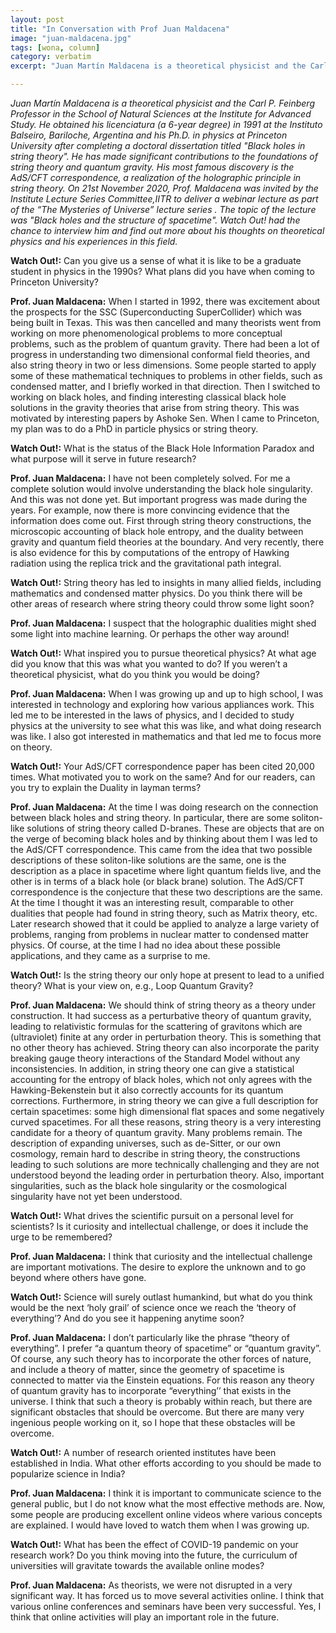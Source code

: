 ```yaml
---
layout: post
title: "In Conversation with Prof Juan Maldacena"
image: "juan-maldacena.jpg"
tags: [wona, column]
category: verbatim
excerpt: "Juan Martín Maldacena is a theoretical physicist and the Carl P. Feinberg Professor in the School of Natural Sciences at the Institute for Advanced Study."

---
```




*Juan Martín Maldacena is a theoretical physicist and the Carl P. Feinberg Professor in the School of Natural Sciences at the Institute for Advanced Study. He obtained his licenciatura (a 6-year degree) in 1991 at the Instituto Balseiro, Bariloche, Argentina and his Ph.D. in physics at Princeton University after completing a doctoral dissertation titled "Black holes in string theory". He has made significant contributions to the foundations of string theory and quantum gravity. His most famous discovery is the AdS/CFT correspondence, a realization of the holographic principle in string theory.*
*On 21st November 2020, Prof. Maldacena was invited by the Institute Lecture Series Committee,IITR to deliver a webinar lecture as part of the “The Mysteries of Universe” lecture series . The topic of the lecture was "Black holes and the structure of spacetime". Watch Out! had the chance to interview him and find out more about his thoughts on theoretical physics and his experiences in this field.*

**Watch Out!:** Can you give us a sense of what it is like to be a graduate student in physics in the 1990s? What plans did you have when coming to Princeton University?

**Prof. Juan Maldacena:** When I started in 1992, there was excitement about the prospects for the SSC (Superconducting SuperCollider) which was being built in Texas. This was then cancelled and many theorists went from working on more phenomenological problems to more conceptual problems, such as the problem of quantum gravity. There had been a lot of progress in understanding two dimensional conformal field theories, and also string theory in two or less dimensions. Some people started to apply some of these mathematical techniques to problems in other fields, such as condensed matter, and I briefly worked in that direction. Then I switched to working on black holes, and finding interesting classical black hole solutions in the gravity theories that arise from string theory. This was motivated by interesting papers by Ashoke Sen.  When I came to Princeton, my plan was to do a PhD in particle physics or string theory.

**Watch Out!:** What is the status of the Black Hole Information Paradox and what purpose will it serve in future research?

**Prof. Juan Maldacena:** I have not been completely solved. For me a complete solution would involve understanding the black hole singularity. And this was not done yet. But important progress was made during the years. For example, now there is more convincing evidence that the information does come out. First through string theory constructions, the microscopic accounting of black hole entropy, and the duality between gravity and quantum field theories at the boundary. And very recently,  there is also evidence for this by computations of the entropy of Hawking radiation using the replica trick and the gravitational path integral.
 
**Watch Out!:** String theory has led to insights in many allied fields, including mathematics and condensed matter physics. Do you think there will be other areas of research where string theory could throw some light soon?

**Prof. Juan Maldacena:** I suspect that the holographic dualities might shed some light into machine learning. Or perhaps the other way around!
 
**Watch Out!:** What inspired you to pursue theoretical physics? At what age did you know that this was what you wanted to do? If you weren’t a theoretical physicist, what do you think you would be doing?

**Prof. Juan Maldacena:** When I was growing up and up to high school, I was interested in technology and exploring how various appliances work. This led me to be interested in the laws of physics, and I decided to study physics at the university to see what this was like, and what doing research was like. I also got interested in mathematics and that led me to focus more on theory.
 
**Watch Out!:** Your AdS/CFT correspondence paper has been cited 20,000 times. What motivated you to work on the same? And for our readers, can you try to explain the Duality in layman terms?

**Prof. Juan Maldacena:** At the time I was doing research on the connection between black holes and string theory. In particular, there are some soliton-like solutions of string theory called D-branes. These are objects that are on the verge of becoming black holes and by thinking about them I was led to the AdS/CFT correspondence. This came from the idea that two possible descriptions of these soliton-like solutions are the same, one is the description as a place in spacetime where light quantum fields live, and the other is in terms of a black hole (or black brane) solution. The AdS/CFT correspondence is the conjecture that these two descriptions are the same. At the time I thought it was an interesting result, comparable to other dualities that people had found in string theory, such as Matrix theory, etc. Later research showed that it could be applied to analyze a large variety of problems, ranging from problems in nuclear matter to condensed matter physics. Of course, at the time I had no idea about these possible applications, and they came as a surprise to me.
 
**Watch Out!:** Is the string theory our only hope at present to lead to a unified theory? What is your view on, e.g., Loop Quantum Gravity?

**Prof. Juan Maldacena:** We should think of string theory as a theory under construction. It had success as a perturbative theory of quantum gravity, leading to relativistic formulas for the scattering of gravitons which are (ultraviolet) finite at any order in perturbation theory. This is something that no other theory has achieved. String theory can also incorporate the parity breaking gauge theory interactions of the Standard Model without any inconsistencies. In addition, in string theory one can give a statistical accounting for  the entropy of black holes, which not only agrees with the Hawking-Bekenstein but it also correctly accounts for its quantum corrections. Furthermore, in string theory we can give a full description for certain spacetimes: some high dimensional flat spaces and some negatively curved spacetimes.  For all these reasons, string theory is a very interesting candidate for a theory of quantum gravity.  Many problems remain. The description of expanding universes, such as de-Sitter, or our own cosmology, remain hard to describe in string theory, the constructions leading to such solutions are more technically challenging and they are not understood beyond the leading order in perturbation theory. Also, important singularities, such as the black hole singularity or the cosmological singularity have not yet been understood.
 
**Watch Out!:** What drives the scientific pursuit on a personal level for scientists? Is it curiosity and intellectual challenge, or does it include the urge to be remembered?

**Prof. Juan Maldacena:** I think that curiosity and the intellectual challenge are important motivations. The desire to explore the unknown and to go beyond where others have gone.
 
**Watch Out!:** Science will surely outlast humankind, but what do you think would be the next ‘holy grail’ of science once we reach the ‘theory of everything’? And do you see it happening anytime soon?

**Prof. Juan Maldacena:** I don’t particularly like the phrase “theory of everything”. I prefer  “a quantum theory of spacetime” or “quantum gravity”. Of course, any such theory has to incorporate the other forces of nature, and include a theory of matter, since the geometry of spacetime is connected to matter via the Einstein equations. For this reason any theory of quantum gravity has to incorporate “everything’’ that exists in the universe. I think that such a theory is probably within reach, but there are significant obstacles that should be overcome. But there are many very ingenious people working on it, so I hope that these obstacles will be overcome.
 
**Watch Out!:** A number of research oriented institutes have been established in India. What other efforts according to you should be made to popularize science in India?

**Prof. Juan Maldacena:** I think it is important to communicate science to the general public, but  I do not know what the most effective methods are. Now, some people are producing excellent online videos where various concepts are explained. I would have loved to watch them when I was growing up. 
 
**Watch Out!:** What has been the effect of COVID-19 pandemic on your research work? Do you think moving into the future, the curriculum of universities will gravitate towards the available online modes?

**Prof. Juan Maldacena:** As theorists, we were not disrupted in a very significant way. It has forced us to move several activities online. I think that various online conferences and seminars have been very successful. Yes, I think that online activities will play an important role in the future.  

